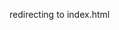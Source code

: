 <!DOCTYPE html>
<html>
   <head>
      <title>redirecting to pollysproperties.co.uk</title>
      <meta http-equiv = "refresh" content = "5; url = /index.html" />
   </head>
   <body>
      <p>redirecting to index.html</p>
   </body>
</html>

